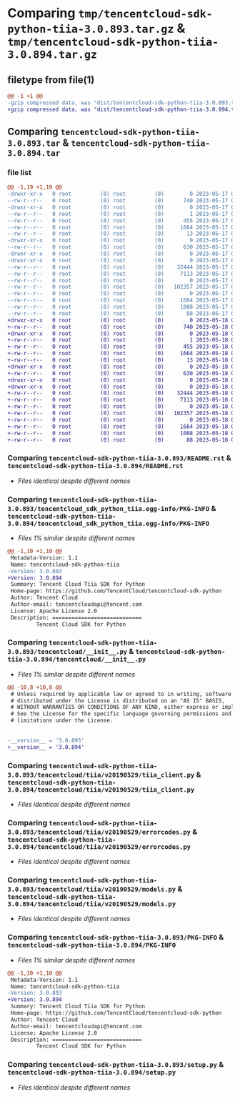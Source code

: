 # Comparing `tmp/tencentcloud-sdk-python-tiia-3.0.893.tar.gz` & `tmp/tencentcloud-sdk-python-tiia-3.0.894.tar.gz`

## filetype from file(1)

```diff
@@ -1 +1 @@
-gzip compressed data, was "dist/tencentcloud-sdk-python-tiia-3.0.893.tar", last modified: Wed May 17 03:42:52 2023, max compression
+gzip compressed data, was "dist/tencentcloud-sdk-python-tiia-3.0.894.tar", last modified: Thu May 18 00:39:40 2023, max compression
```

## Comparing `tencentcloud-sdk-python-tiia-3.0.893.tar` & `tencentcloud-sdk-python-tiia-3.0.894.tar`

### file list

```diff
@@ -1,19 +1,19 @@
-drwxr-xr-x   0 root         (0) root         (0)        0 2023-05-17 03:42:52.000000 tencentcloud-sdk-python-tiia-3.0.893/
--rw-r--r--   0 root         (0) root         (0)      740 2023-05-17 03:42:52.000000 tencentcloud-sdk-python-tiia-3.0.893/README.rst
-drwxr-xr-x   0 root         (0) root         (0)        0 2023-05-17 03:42:52.000000 tencentcloud-sdk-python-tiia-3.0.893/tencentcloud_sdk_python_tiia.egg-info/
--rw-r--r--   0 root         (0) root         (0)        1 2023-05-17 03:42:52.000000 tencentcloud-sdk-python-tiia-3.0.893/tencentcloud_sdk_python_tiia.egg-info/dependency_links.txt
--rw-r--r--   0 root         (0) root         (0)      455 2023-05-17 03:42:52.000000 tencentcloud-sdk-python-tiia-3.0.893/tencentcloud_sdk_python_tiia.egg-info/SOURCES.txt
--rw-r--r--   0 root         (0) root         (0)     1664 2023-05-17 03:42:52.000000 tencentcloud-sdk-python-tiia-3.0.893/tencentcloud_sdk_python_tiia.egg-info/PKG-INFO
--rw-r--r--   0 root         (0) root         (0)       13 2023-05-17 03:42:52.000000 tencentcloud-sdk-python-tiia-3.0.893/tencentcloud_sdk_python_tiia.egg-info/top_level.txt
-drwxr-xr-x   0 root         (0) root         (0)        0 2023-05-17 03:42:52.000000 tencentcloud-sdk-python-tiia-3.0.893/tencentcloud/
--rw-r--r--   0 root         (0) root         (0)      630 2023-05-17 03:42:52.000000 tencentcloud-sdk-python-tiia-3.0.893/tencentcloud/__init__.py
-drwxr-xr-x   0 root         (0) root         (0)        0 2023-05-17 03:42:52.000000 tencentcloud-sdk-python-tiia-3.0.893/tencentcloud/tiia/
-drwxr-xr-x   0 root         (0) root         (0)        0 2023-05-17 03:42:52.000000 tencentcloud-sdk-python-tiia-3.0.893/tencentcloud/tiia/v20190529/
--rw-r--r--   0 root         (0) root         (0)    32444 2023-05-17 03:42:52.000000 tencentcloud-sdk-python-tiia-3.0.893/tencentcloud/tiia/v20190529/tiia_client.py
--rw-r--r--   0 root         (0) root         (0)     7113 2023-05-17 03:42:52.000000 tencentcloud-sdk-python-tiia-3.0.893/tencentcloud/tiia/v20190529/errorcodes.py
--rw-r--r--   0 root         (0) root         (0)        0 2023-05-17 03:42:52.000000 tencentcloud-sdk-python-tiia-3.0.893/tencentcloud/tiia/v20190529/__init__.py
--rw-r--r--   0 root         (0) root         (0)   102357 2023-05-17 03:42:52.000000 tencentcloud-sdk-python-tiia-3.0.893/tencentcloud/tiia/v20190529/models.py
--rw-r--r--   0 root         (0) root         (0)        0 2023-05-17 03:42:52.000000 tencentcloud-sdk-python-tiia-3.0.893/tencentcloud/tiia/__init__.py
--rw-r--r--   0 root         (0) root         (0)     1664 2023-05-17 03:42:52.000000 tencentcloud-sdk-python-tiia-3.0.893/PKG-INFO
--rw-r--r--   0 root         (0) root         (0)     1008 2023-05-17 03:42:52.000000 tencentcloud-sdk-python-tiia-3.0.893/setup.py
--rw-r--r--   0 root         (0) root         (0)       88 2023-05-17 03:42:52.000000 tencentcloud-sdk-python-tiia-3.0.893/setup.cfg
+drwxr-xr-x   0 root         (0) root         (0)        0 2023-05-18 00:39:40.000000 tencentcloud-sdk-python-tiia-3.0.894/
+-rw-r--r--   0 root         (0) root         (0)      740 2023-05-18 00:39:40.000000 tencentcloud-sdk-python-tiia-3.0.894/README.rst
+drwxr-xr-x   0 root         (0) root         (0)        0 2023-05-18 00:39:40.000000 tencentcloud-sdk-python-tiia-3.0.894/tencentcloud_sdk_python_tiia.egg-info/
+-rw-r--r--   0 root         (0) root         (0)        1 2023-05-18 00:39:40.000000 tencentcloud-sdk-python-tiia-3.0.894/tencentcloud_sdk_python_tiia.egg-info/dependency_links.txt
+-rw-r--r--   0 root         (0) root         (0)      455 2023-05-18 00:39:40.000000 tencentcloud-sdk-python-tiia-3.0.894/tencentcloud_sdk_python_tiia.egg-info/SOURCES.txt
+-rw-r--r--   0 root         (0) root         (0)     1664 2023-05-18 00:39:40.000000 tencentcloud-sdk-python-tiia-3.0.894/tencentcloud_sdk_python_tiia.egg-info/PKG-INFO
+-rw-r--r--   0 root         (0) root         (0)       13 2023-05-18 00:39:40.000000 tencentcloud-sdk-python-tiia-3.0.894/tencentcloud_sdk_python_tiia.egg-info/top_level.txt
+drwxr-xr-x   0 root         (0) root         (0)        0 2023-05-18 00:39:40.000000 tencentcloud-sdk-python-tiia-3.0.894/tencentcloud/
+-rw-r--r--   0 root         (0) root         (0)      630 2023-05-18 00:39:40.000000 tencentcloud-sdk-python-tiia-3.0.894/tencentcloud/__init__.py
+drwxr-xr-x   0 root         (0) root         (0)        0 2023-05-18 00:39:40.000000 tencentcloud-sdk-python-tiia-3.0.894/tencentcloud/tiia/
+drwxr-xr-x   0 root         (0) root         (0)        0 2023-05-18 00:39:40.000000 tencentcloud-sdk-python-tiia-3.0.894/tencentcloud/tiia/v20190529/
+-rw-r--r--   0 root         (0) root         (0)    32444 2023-05-18 00:39:40.000000 tencentcloud-sdk-python-tiia-3.0.894/tencentcloud/tiia/v20190529/tiia_client.py
+-rw-r--r--   0 root         (0) root         (0)     7113 2023-05-18 00:39:40.000000 tencentcloud-sdk-python-tiia-3.0.894/tencentcloud/tiia/v20190529/errorcodes.py
+-rw-r--r--   0 root         (0) root         (0)        0 2023-05-18 00:39:40.000000 tencentcloud-sdk-python-tiia-3.0.894/tencentcloud/tiia/v20190529/__init__.py
+-rw-r--r--   0 root         (0) root         (0)   102357 2023-05-18 00:39:40.000000 tencentcloud-sdk-python-tiia-3.0.894/tencentcloud/tiia/v20190529/models.py
+-rw-r--r--   0 root         (0) root         (0)        0 2023-05-18 00:39:40.000000 tencentcloud-sdk-python-tiia-3.0.894/tencentcloud/tiia/__init__.py
+-rw-r--r--   0 root         (0) root         (0)     1664 2023-05-18 00:39:40.000000 tencentcloud-sdk-python-tiia-3.0.894/PKG-INFO
+-rw-r--r--   0 root         (0) root         (0)     1008 2023-05-18 00:39:40.000000 tencentcloud-sdk-python-tiia-3.0.894/setup.py
+-rw-r--r--   0 root         (0) root         (0)       88 2023-05-18 00:39:40.000000 tencentcloud-sdk-python-tiia-3.0.894/setup.cfg
```

### Comparing `tencentcloud-sdk-python-tiia-3.0.893/README.rst` & `tencentcloud-sdk-python-tiia-3.0.894/README.rst`

 * *Files identical despite different names*

### Comparing `tencentcloud-sdk-python-tiia-3.0.893/tencentcloud_sdk_python_tiia.egg-info/PKG-INFO` & `tencentcloud-sdk-python-tiia-3.0.894/tencentcloud_sdk_python_tiia.egg-info/PKG-INFO`

 * *Files 1% similar despite different names*

```diff
@@ -1,10 +1,10 @@
 Metadata-Version: 1.1
 Name: tencentcloud-sdk-python-tiia
-Version: 3.0.893
+Version: 3.0.894
 Summary: Tencent Cloud Tiia SDK for Python
 Home-page: https://github.com/TencentCloud/tencentcloud-sdk-python
 Author: Tencent Cloud
 Author-email: tencentcloudapi@tencent.com
 License: Apache License 2.0
 Description: ============================
         Tencent Cloud SDK for Python
```

### Comparing `tencentcloud-sdk-python-tiia-3.0.893/tencentcloud/__init__.py` & `tencentcloud-sdk-python-tiia-3.0.894/tencentcloud/__init__.py`

 * *Files 1% similar despite different names*

```diff
@@ -10,8 +10,8 @@
 # Unless required by applicable law or agreed to in writing, software
 # distributed under the License is distributed on an "AS IS" BASIS,
 # WITHOUT WARRANTIES OR CONDITIONS OF ANY KIND, either express or implied.
 # See the License for the specific language governing permissions and
 # limitations under the License.
 
 
-__version__ = '3.0.893'
+__version__ = '3.0.894'
```

### Comparing `tencentcloud-sdk-python-tiia-3.0.893/tencentcloud/tiia/v20190529/tiia_client.py` & `tencentcloud-sdk-python-tiia-3.0.894/tencentcloud/tiia/v20190529/tiia_client.py`

 * *Files identical despite different names*

### Comparing `tencentcloud-sdk-python-tiia-3.0.893/tencentcloud/tiia/v20190529/errorcodes.py` & `tencentcloud-sdk-python-tiia-3.0.894/tencentcloud/tiia/v20190529/errorcodes.py`

 * *Files identical despite different names*

### Comparing `tencentcloud-sdk-python-tiia-3.0.893/tencentcloud/tiia/v20190529/models.py` & `tencentcloud-sdk-python-tiia-3.0.894/tencentcloud/tiia/v20190529/models.py`

 * *Files identical despite different names*

### Comparing `tencentcloud-sdk-python-tiia-3.0.893/PKG-INFO` & `tencentcloud-sdk-python-tiia-3.0.894/PKG-INFO`

 * *Files 1% similar despite different names*

```diff
@@ -1,10 +1,10 @@
 Metadata-Version: 1.1
 Name: tencentcloud-sdk-python-tiia
-Version: 3.0.893
+Version: 3.0.894
 Summary: Tencent Cloud Tiia SDK for Python
 Home-page: https://github.com/TencentCloud/tencentcloud-sdk-python
 Author: Tencent Cloud
 Author-email: tencentcloudapi@tencent.com
 License: Apache License 2.0
 Description: ============================
         Tencent Cloud SDK for Python
```

### Comparing `tencentcloud-sdk-python-tiia-3.0.893/setup.py` & `tencentcloud-sdk-python-tiia-3.0.894/setup.py`

 * *Files identical despite different names*

